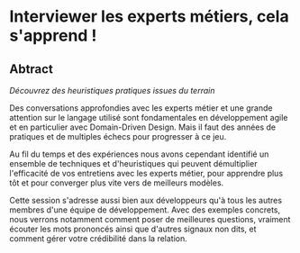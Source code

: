 # Interviewer les experts métiers, cela s'apprend !

## Abtract

*Découvrez des heuristiques pratiques issues du terrain*

Des conversations approfondies avec les experts métier et une grande attention sur le langage utilisé sont fondamentales en développement agile et en particulier avec Domain-Driven Design. Mais il faut des années de pratiques et de multiples échecs pour progresser à ce jeu.

Au fil du temps et des expériences nous avons cependant identifié un ensemble de techniques et d'heuristiques qui peuvent démultiplier l'efficacité de vos entretiens avec les experts métier, pour apprendre plus tôt et pour converger plus vite vers de meilleurs modèles.

Cette session s'adresse aussi bien aux développeurs qu'à tous les autres membres d'une équipe de développement. Avec des exemples concrets, nous verrons notamment comment poser de meilleures questions, vraiment écouter les mots prononcés ainsi que d'autres signaux non dits, et comment gérer votre crédibilité dans la relation.

